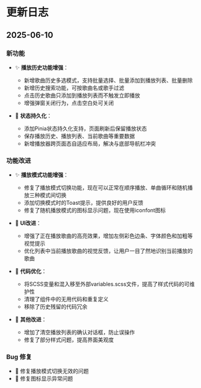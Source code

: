 # 更新日志

## 2025-06-10

### 新功能

- ✨ **播放历史功能增强**：
  - 新增歌曲历史多选模式，支持批量选择、批量添加到播放列表、批量删除
  - 新增历史搜索功能，可按歌曲名或歌手过滤
  - 点击历史歌曲只添加到播放列表而不触发立即播放
  - 增强弹窗关闭行为，点击空白处可关闭
  
- 💾 **状态持久化**：
  - 添加Pinia状态持久化支持，页面刷新后保留播放状态
  - 保存播放历史、播放列表、当前歌曲等重要数据
  - 新增播放器跨页面态自适应布局，解决与底部导航栏冲突

### 功能改进

- ✨ **播放模式功能增强**：
  - 修复了播放模式切换功能，现在可以正常在顺序播放、单曲循环和随机播放三种模式间切换
  - 添加切换模式时的Toast提示，提供良好的用户反馈
  - 修复了随机播放模式的图标显示问题，现在使用iconfont图标

- 🎨 **UI改进**：
  - 增强了正在播放歌曲的高亮效果，增加左侧彩色边条、字体颜色和加粗等视觉提示
  - 优化列表中当前播放歌曲的视觉反馈，让用户一目了然地识别当前播放的歌曲

- 🧹 **代码优化**：
  - 将SCSS变量和混入移至外部variables.scss文件，提高了样式代码的可维护性
  - 清理了组件中的无用代码和重复定义
  - 移除了历史残留的代码冗余

- 🔧 **其他改进**：
  - 增加了清空播放列表的确认对话框，防止误操作
  - 修复了部分样式问题，提高界面美观度

### Bug 修复

- 🐛 修复播放模式切换无效的问题
- 🐛 修复图标显示异常问题
